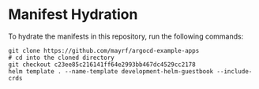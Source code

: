 # Manifest Hydration

To hydrate the manifests in this repository, run the following commands:

```shell
git clone https://github.com/mayrf/argocd-example-apps
# cd into the cloned directory
git checkout c23ee85c216141ff64e2993bb467dc4529cc2178
helm template . --name-template development-helm-guestbook --include-crds
```
